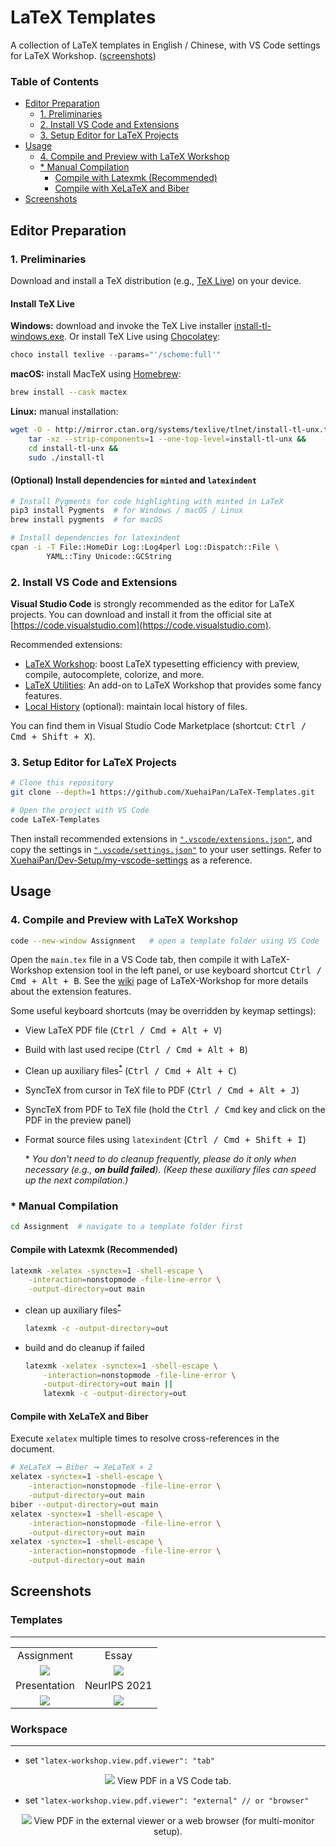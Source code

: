 # LaTeX Templates

A collection of LaTeX templates in English / Chinese, with VS Code settings for LaTeX Workshop. ([screenshots](#screenshots))

### Table of Contents  <!-- omit in toc -->

- [Editor Preparation](#editor-preparation)
  - [1. Preliminaries](#1-preliminaries)
  - [2. Install VS Code and Extensions](#2-install-vs-code-and-extensions)
  - [3. Setup Editor for LaTeX Projects](#3-setup-editor-for-latex-projects)
- [Usage](#usage)
  - [4. Compile and Preview with LaTeX Workshop](#4-compile-and-preview-with-latex-workshop)
  - [\* Manual Compilation](#-manual-compilation)
    - [Compile with Latexmk (Recommended)](#compile-with-latexmk-recommended)
    - [Compile with XeLaTeX and Biber](#compile-with-xelatex-and-biber)
- [Screenshots](#screenshots)

## Editor Preparation

### 1. Preliminaries

Download and install a TeX distribution (e.g., [TeX Live](https://www.tug.org/texlive/)) on your device.

#### Install TeX Live  <!-- omit in toc -->

**Windows:** download and invoke the TeX Live installer [install-tl-windows.exe](http://mirror.ctan.org/systems/texlive/tlnet/install-tl-windows.exe). Or install TeX Live using [Chocolatey](https://chocolatey.org):

```powershell
choco install texlive --params="'/scheme:full'"
```

**macOS:** install MacTeX using [Homebrew](https://brew.sh):

```bash
brew install --cask mactex
```

**Linux:** manual installation:

```bash
wget -O - http://mirror.ctan.org/systems/texlive/tlnet/install-tl-unx.tar.gz |
    tar -xz --strip-components=1 --one-top-level=install-tl-unx &&
    cd install-tl-unx &&
    sudo ./install-tl
```

#### (Optional) Install dependencies for `minted` and `latexindent`  <!-- omit in toc -->

```bash
# Install Pygments for code highlighting with minted in LaTeX
pip3 install Pygments  # for Windows / macOS / Linux
brew install pygments  # for macOS

# Install dependencies for latexindent
cpan -i -T File::HomeDir Log::Log4perl Log::Dispatch::File \
        YAML::Tiny Unicode::GCString
```

### 2. Install VS Code and Extensions

**Visual Studio Code** is strongly recommended as the editor for LaTeX projects. You can download and install it from the official site at [https://code.visualstudio.com](https://code.visualstudio.com).

Recommended extensions:

- [LaTeX Workshop](https://marketplace.visualstudio.com/items?itemName=James-Yu.latex-workshop): boost LaTeX typesetting efficiency with preview, compile, autocomplete, colorize, and more.
- [LaTeX Utilities](https://marketplace.visualstudio.com/items?itemName=tecosaur.latex-utilities): An add-on to LaTeX Workshop that provides some fancy features.
- [Local History](https://marketplace.visualstudio.com/items?itemName=xyz.local-history) (optional): maintain local history of files.

You can find them in Visual Studio Code Marketplace (shortcut: <kbd>Ctrl / Cmd + Shift + X</kbd>).

### 3. Setup Editor for LaTeX Projects

```bash
# Clone this repository
git clone --depth=1 https://github.com/XuehaiPan/LaTeX-Templates.git

# Open the project with VS Code
code LaTeX-Templates
```

Then install recommended extensions in [`".vscode/extensions.json"`](.vscode/extensions.json), and copy the settings in [`".vscode/settings.json"`](.vscode/settings.json) to your user settings. Refer to [XuehaiPan/Dev-Setup/my-vscode-settings](https://github.com/XuehaiPan/Dev-Setup/blob/HEAD/my-vscode-settings/settings.json) as a reference.

## Usage

### 4. Compile and Preview with LaTeX Workshop

```bash
code --new-window Assignment   # open a template folder using VS Code
```

Open the `main.tex` file in a VS Code tab, then compile it with LaTeX-Workshop extension tool in the left panel, or use keyboard shortcut <kbd>Ctrl / Cmd + Alt + B</kbd>. See the [wiki](https://github.com/James-Yu/LaTeX-Workshop/wiki) page of LaTeX-Workshop for more details about the extension features.

Some useful keyboard shortcuts (may be overridden by keymap settings):

- View LaTeX PDF file (<kbd>Ctrl / Cmd + Alt + V</kbd>)
- Build with last used recipe (<kbd>Ctrl / Cmd + Alt + B</kbd>)
- Clean up auxiliary files<sup>[*](#note)</sup> (<kbd>Ctrl / Cmd + Alt + C</kbd>)
- SyncTeX from cursor in TeX file to PDF (<kbd>Ctrl / Cmd + Alt + J</kbd>)
- SyncTeX from PDF to TeX file (hold the <kbd>Ctrl / Cmd</kbd> key and click on the PDF in the preview panel)
- Format source files using `latexindent` (<kbd>Ctrl / Cmd + Shift + I</kbd>)

  <a name="note">*</a> *You don't need to do cleanup frequently, please do it only when necessary (e.g., **on build failed**). (Keep these auxiliary files can speed up the next compilation.)*

### * Manual Compilation

```bash
cd Assignment  # navigate to a template folder first
```

#### Compile with Latexmk (Recommended)

```bash
latexmk -xelatex -synctex=1 -shell-escape \
    -interaction=nonstopmode -file-line-error \
    -output-directory=out main
```

- clean up auxiliary files<sup>[*](#note)</sup>

  ```bash
  latexmk -c -output-directory=out
  ```

- build and do cleanup if failed

  ```bash
  latexmk -xelatex -synctex=1 -shell-escape \
      -interaction=nonstopmode -file-line-error \
      -output-directory=out main ||
      latexmk -c -output-directory=out
  ```

#### Compile with XeLaTeX and Biber

Execute `xelatex` multiple times to resolve cross-references in the document.

```bash
# XeLaTeX ➞ Biber ➞ XeLaTeX × 2
xelatex -synctex=1 -shell-escape \
    -interaction=nonstopmode -file-line-error \
    -output-directory=out main
biber --output-directory=out main
xelatex -synctex=1 -shell-escape \
    -interaction=nonstopmode -file-line-error \
    -output-directory=out main
xelatex -synctex=1 -shell-escape \
    -interaction=nonstopmode -file-line-error \
    -output-directory=out main
```

## Screenshots

### Templates  <!-- omit in toc -->

---

<table>
  <tr>
    <td align="center">Assignment</td>
    <td align="center">Essay</td>
  </tr>
  <tr>
    <td align="center">
      <img src="https://user-images.githubusercontent.com/16078332/100871042-90b18500-34da-11eb-8ca4-9982e2df2a62.gif">
    </td>
    <td align="center">
      <img src="https://user-images.githubusercontent.com/16078332/100871056-9313df00-34da-11eb-849f-7958169efe39.gif">
    </td>
  </tr>
  <tr>
    <td align="center">Presentation</td>
    <td align="center">NeurIPS 2021</td>
  </tr>
  <tr>
    <td align="center">
      <img src="https://user-images.githubusercontent.com/16078332/111862242-0dd00f80-898f-11eb-8df2-d57fdbac2d1b.gif">
    </td>
    <td align="center">
      <img src="https://user-images.githubusercontent.com/16078332/100871069-96a76600-34da-11eb-87c8-63460d878e6b.gif">
    </td>
  </tr>
</table>

### Workspace  <!-- omit in toc -->

---

- set `"latex-workshop.view.pdf.viewer": "tab"`

<p align="center">
  <img src="https://user-images.githubusercontent.com/16078332/111870724-51437180-89c1-11eb-842c-6302b31a6a96.png">
  View PDF in a VS Code tab.
</p>

- set `"latex-workshop.view.pdf.viewer": "external" // or "browser"`

<p align="center">
  <img src="https://user-images.githubusercontent.com/16078332/111870727-53a5cb80-89c1-11eb-96e4-dcff0e0de78b.png">
  View PDF in the external viewer or a web browser (for multi-monitor setup).
</p>
